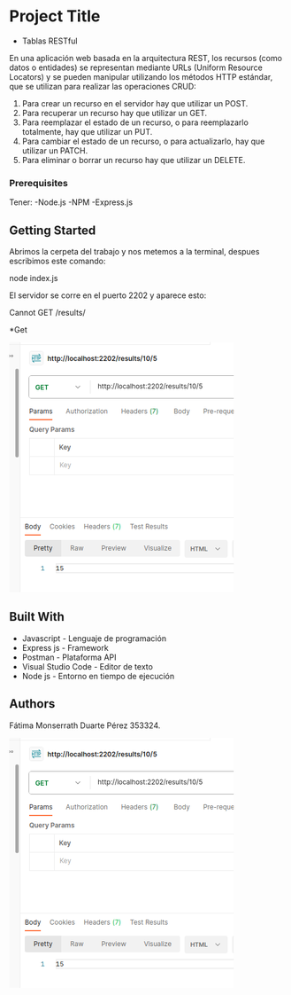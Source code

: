 # Project Title

* Tablas RESTful

En una aplicación web basada en la arquitectura REST, los recursos (como datos o entidades) se representan mediante URLs (Uniform Resource Locators) y se pueden manipular utilizando los métodos HTTP estándar, que se utilizan para realizar las operaciones CRUD:
  1. Para crear un recurso en el servidor hay que utilizar un POST.
  2. Para recuperar un recurso hay que utilizar un GET.
  3. Para reemplazar el estado de un recurso, o para reemplazarlo totalmente, hay que utilizar un PUT.
  4. Para cambiar el estado de un recurso, o para actualizarlo, hay que utilizar un PATCH.
  5. Para eliminar o borrar un recurso hay que utilizar un DELETE.


### Prerequisites
Tener:
-Node.js
-NPM
-Express.js

## Getting Started

Abrimos la cerpeta del trabajo y nos metemos a la terminal, despues escribimos este comando: 

node index.js

El servidor se corre en el puerto 2202 y aparece esto:

Cannot GET /results/

*Get


![`GET:`](./assets/GET.png)



## Built With

* Javascript - Lenguaje de programación
* Express js - Framework
* Postman - Plataforma API
* Visual Studio Code - Editor de texto
* Node js - Entorno en tiempo de ejecución


## Authors

Fátima Monserrath Duarte Pérez 353324.





![`GET:`](./assets/GET.png)

